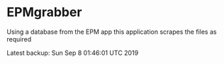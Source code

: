 # EPMgrabber
Using a database from the EPM app this application scrapes the files as required


Latest backup: Sun Sep 8 01:46:01 UTC 2019
